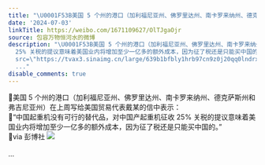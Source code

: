 ```yaml
---
title: "\U0001F53B美国 5 个州的港口（加利福尼亚州、佛罗里达州、南卡罗来纳州、德克萨斯州和弗吉尼亚州）在上周写给美国贸易代表戴某的信中表示：\U0001F53B“中国起重机没有可行..."
date: '2024-07-03'
linkTitle: https://weibo.com/1671109627/OlTJgaOjr
source: 包容万物恒河水的微博
description: "\U0001F53B美国 5 个州的港口（加利福尼亚州、佛罗里达州、南卡罗来纳州、德克萨斯州和弗吉尼亚州）在上周写给美国贸易代表戴某的信中表示：<br>\U0001F53B“中国起重机没有可行的替代品，对中国产起重机征收
  25% 关税的提议意味着美国业内将增加至少一亿多的额外成本，因为征了税还是只能买中国的。”<br>\U0001F53Bvia 彭博社 <img style=\"\"
  src=\"https://tvax3.sinaimg.cn/large/639b1bfbly1hrb97cn9z0j20qq0lndrx.jpg\" referrerpolicy=\"no-referrer\"><br><br>
  ..."
disable_comments: true
---
```

🔻美国 5 个州的港口（加利福尼亚州、佛罗里达州、南卡罗来纳州、德克萨斯州和弗吉尼亚州）在上周写给美国贸易代表戴某的信中表示：<br>🔻“中国起重机没有可行的替代品，对中国产起重机征收 25% 关税的提议意味着美国业内将增加至少一亿多的额外成本，因为征了税还是只能买中国的。”<br>🔻via 彭博社 <img style="" src="https://tvax3.sinaimg.cn/large/639b1bfbly1hrb97cn9z0j20qq0lndrx.jpg" referrerpolicy="no-referrer"><br><br> ...